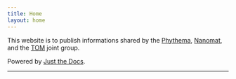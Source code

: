 ```yaml
---
title: Home
layout: home
---
```


This website is to publish informations shared by the [Phythema][Phythema], [Nanomat][Nanomat], and the [TOM][TOM] joint group.

Powered by [Just the Docs][Just the Docs].

----

[^1]: Test footnote.

[Phythema]: http://www.phythema.ulg.ac.be/
[Nanomat]: http://www.nanomat.ulg.ac.be/
[TOM]: http://www.nanomat.ulg.ac.be/

[Just the Docs]: https://just-the-docs.github.io/just-the-docs/

